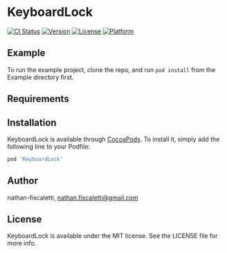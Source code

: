 # KeyboardLock

[![CI Status](https://img.shields.io/travis/nathan-fiscaletti/KeyboardLock.svg?style=flat)](https://travis-ci.org/nathan-fiscaletti/KeyboardLock)
[![Version](https://img.shields.io/cocoapods/v/KeyboardLock.svg?style=flat)](https://cocoapods.org/pods/KeyboardLock)
[![License](https://img.shields.io/cocoapods/l/KeyboardLock.svg?style=flat)](https://cocoapods.org/pods/KeyboardLock)
[![Platform](https://img.shields.io/cocoapods/p/KeyboardLock.svg?style=flat)](https://cocoapods.org/pods/KeyboardLock)

## Example

To run the example project, clone the repo, and run `pod install` from the Example directory first.

## Requirements

## Installation

KeyboardLock is available through [CocoaPods](https://cocoapods.org). To install
it, simply add the following line to your Podfile:

```ruby
pod 'KeyboardLock'
```

## Author

nathan-fiscaletti, nathan.fiscaletti@gmail.com

## License

KeyboardLock is available under the MIT license. See the LICENSE file for more info.
